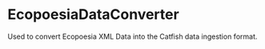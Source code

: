 # EcopoesiaDataConverter
Used to convert Ecopoesia XML Data into the Catfish data ingestion format.
